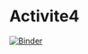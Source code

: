 # Activite4
[![Binder](https://mybinder.org/badge_logo.svg)](https://mybinder.org/v2/gh/Marc-OlivierP/Activite4/HEAD)
